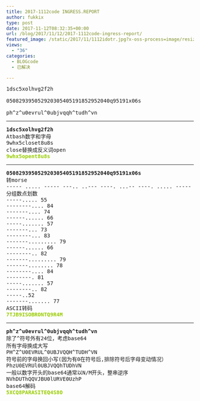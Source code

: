 ```yaml
---
title: 2017-1112code INGRESS.REPORT
author: fukkix
type: post
date: 2017-11-12T08:32:35+00:00
url: /blog/2017/11/12/2017-1112code-ingress-report/
featured_image: /static/2017/11/1112idotr.jpg?x-oss-process=image/resize,m_fill,w_700,h_220
views:
  - "36"
categories:
  - BLOGcode
  - 已解决

---
```

<pre>1dsc5xolhvg2f2h

050829395052920305405191852952040q95191x06s

ph^z^u0evrul^0ubjvqqh^tudh^vn
<!--more--></pre>

* * *

<pre><strong>1dsc5xolhvg2f2h
</strong>Atbash数字和字母
9whx5closet8u8s
close替换成反义词open
<span style="color: #99cc00;"><strong>9whx5opent8u8s</strong></span></pre>

* * *

<pre><strong>050829395052920305405191852952040q95191x06s
</strong>转morse
----- ..... ----- ---.. ..--- ----. ...-- ----. ..... ----- ..... ..--- ----. ..--- ----- ...-- ----- ..... ....- ----- ..... .---- ----. .---- ---.. ..... ..--- ----. ..... ..--- ----- ....- ----- --.- ----. ..... .---- ----. .---- -..- ----- -.... ... 
分组数点划数
-----..... 55
--------.... 84
-------.... 74
------...... 66
-----....... 57
-------... 73
--------... 83
-------......... 79
------...... 66
--------.. 82
-------......... 79
-------........ 78
--------.... 84
--------. 81
-----....... 57
--------.. 82
-----..52
-------....... 77
ASCII转码
<span style="color: #99cc00;"><strong>7TJB9ISOBRONTQ9R4M</strong></span></pre>

* * *

<pre><strong>ph^z^u0evrul^0ubjvqqh^tudh^vn
</strong>除了^符号外有24位，考虑base64
所有字母换成大写
PH^Z^U0EVRUL^0UBJVQQH^TUDH^VN
符号前的字母换回小写(因为有0在符号后,排除符号后字母变动情况）
PhzU0EVRUl0UBJVQQhTUDhVN
一般以数字开头的base64通常以N/M开头，整串逆序
NVhDUThQQVJBU0lURVE0UzhP
base64解码
<span style="color: #99cc00;"><strong>5XCQ8PARASITEQ4S8O</strong></span></pre>